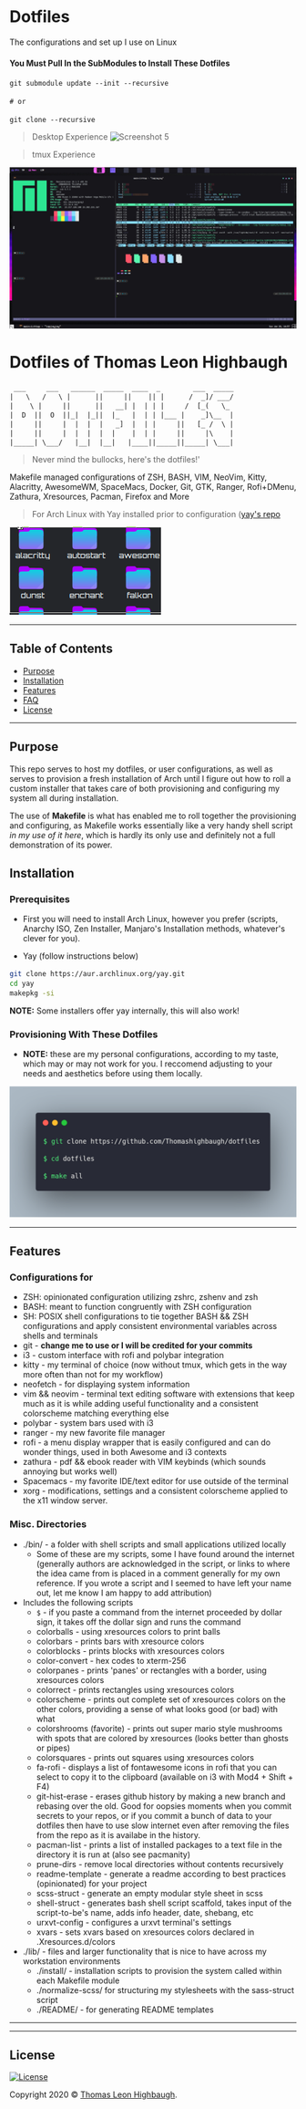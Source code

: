 # Dotfiles

The configurations and set up I use on Linux

#### You Must Pull In the SubModules to Install These Dotfiles

```
git submodule update --init --recursive

# or

git clone --recursive
```

> Desktop Experience
> ![Screenshot 5](screenshot/5.png)

> tmux Experience

![Screenshot of my desktop](screenshot/1.png)

# Dotfiles of Thomas Leon Highbaugh

```
 ___     ___   ______  _____  ____  _        ___  _____
|   \   /   \ |      ||     ||    || |      /  _]/ ___/
|    \ |     ||      ||   __| |  | | |     /  [_(   \_
|  D  ||  O  ||_|  |_||  |_   |  | | |___ |    _]\__  |
|     ||     |  |  |  |   _]  |  | |     ||   [_ /  \ |
|     ||     |  |  |  |  |    |  | |     ||     |\    |
|_____| \___/   |__|  |__|   |____||_____||_____| \___|

```

> Never mind the bullocks, here's the dotfiles!'

Makefile managed configurations of ZSH, BASH, VIM, NeoVim, Kitty, Alacritty, AwesomeWM, SpaceMacs, Docker, Git, GTK, Ranger, Rofi+DMenu, Zathura, Xresources, Pacman, Firefox and More

> For Arch Linux with Yay installed prior to configuration ([yay's repo](https://github.com/Jguer/yay)

![Another Screensot](screenshot/2.png)

---

## Table of Contents

- [Purpose](#purpose)
- [Installation](#installation)
- [Features](#features)
- [FAQ](#faq)
- [License](#license)

---

## Purpose

This repo serves to host my dotfiles, or user configurations, as well as serves to provision a fresh installation of Arch until I figure out how to roll a custom installer that takes care of both provisioning and configuring my system all during installation.

The use of **Makefile** is what has enabled me to roll together the provisioning and configuring, as Makefile works essentially like a very handy shell script _in my use of it here_, which is hardly its only use and definitely not a full demonstration of its power.

## Installation

### Prerequisites

- First you will need to install Arch Linux, however you prefer (scripts, Anarchy ISO, Zen Installer, Manjaro's Installation methods, whatever's clever for you).

- Yay (follow instructions below)

```bash
git clone https://aur.archlinux.org/yay.git
cd yay
makepkg -si
```

**NOTE:** Some installers offer yay internally, this will also work!

### Provisioning With These Dotfiles

- **NOTE:** these are my personal configurations, according to my taste, which may or may not work for you. I reccomend adjusting to your needs and aesthetics before using them locally.

![Set Up Commands](<screenshot/carbon(1).png>)

---

## Features

### Configurations for

- ZSH: opinionated configuration utilizing zshrc, zshenv and zsh
- BASH: meant to function congruently with ZSH configuration
- SH: POSIX shell configurations to tie together BASH && ZSH configurations and apply consistent environmental variables across shells and terminals
- git - **change me to use or I will be credited for your commits**
- i3 - custom interface with rofi and polybar integration
- kitty - my terminal of choice (now without tmux, which gets in the way more often than not for my workflow)
- neofetch - for displaying system information
- vim && neovim - terminal text editing software with extensions that keep much as it is while adding useful functionality and a consistent colorscheme matching everything else
- polybar - system bars used with i3
- ranger - my new favorite file manager
- rofi - a menu display wrapper that is easily configured and can do wonder things, used in both Awesome and i3 contexts
- zathura - pdf && ebook reader with VIM keybinds (which sounds annoying but works well)
- Spacemacs - my favorite IDE/text editor for use outside of the terminal
- xorg - modifications, settings and a consistent colorscheme applied to the x11 window server.

### Misc. Directories

- ./bin/ - a folder with shell scripts and small applications utilized locally
  - Some of these are my scripts, some I have found around the internet (generally authors are acknowledged in the script, or links to where the idea came from is placed in a comment generally for my own reference. If you wrote a script and I seemed to have left your name out, let me know I am happy to add attribution)
- Includes the following scripts
  - `$` - if you paste a command from the internet proceeded by dollar sign, it takes off the dollar sign and runs the command
  - colorballs - using xresources colors to print balls
  - colorbars - prints bars with xresource colors
  - colorblocks - prints blocks with xresources colors
  - color-convert - hex codes to xterm-256
  - colorpanes - prints 'panes' or rectangles with a border, using xresources colors
  - colorrect - prints rectangles using xresources colors
  - colorscheme - prints out complete set of xresources colors on the other colors, providing a sense of what looks good (or bad) with what
  - colorshrooms (favorite) - prints out super mario style mushrooms with spots that are colored by xresources (looks better than ghosts or pipes)
  - colorsquares - prints out squares using xresources colors
  - fa-rofi - displays a list of fontawesome icons in rofi that you can select to copy it to the clipboard (available on i3 with Mod4 + Shift + F4)
  - git-hist-erase - erases github history by making a new branch and rebasing over the old. Good for oopsies moments when you commit secrets to your repos, or if you commit a bunch of data to your dotfiles then have to use slow internet even after removing the files from the repo as it is availabe in the history.
  - pacman-list - prints a list of installed packages to a text file in the directory it is run at (also see pacmanity)
  - prune-dirs - remove local directories without contents recursively
  - readme-template - generate a readme according to best practices (opinionated) for your project
  - scss-struct - generate an empty modular style sheet in scss
  - shell-struct - generates bash shell script scaffold, takes input of the script-to-be's name, adds info header, date, shebang, etc
  - urxvt-config - configures a urxvt terminal's settings
  - xvars - sets xvars based on xresources colors declared in .Xresources.d/colors
- ./lib/ - files and larger functionality that is nice to have across my workstation environments
  - ./install/ - installation scripts to provision the system called within each Makefile module
  - ./normalize-scss/ for structuring my stylesheets with the sass-struct script
  - ./README/ - for generating README templates

---

---

## License

[![License](http://img.shields.io/:license-mit-blue.svg?style=flat-square)](http://badges.mit-license.org)

Copyright 2020 © <a href="http://thomasleonhighbaugh.me" target="_blank">Thomas Leon Highbaugh</a>.
